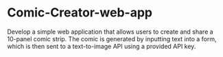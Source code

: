 # Comic-Creator-web-app
Develop a simple web application that allows users to create and share a 10-panel comic strip. The comic is generated by inputting text into a form, which is then sent to a text-to-image API using a provided API key.
